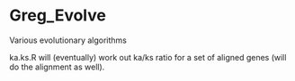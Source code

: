 # Greg_Evolve
Various evolutionary algorithms

ka.ks.R will (eventually) work out ka/ks ratio for a set of aligned genes (will do the alignment as well).
